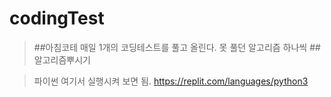 # codingTest

> ##아침코테 매일 1개의 코딩테스트를 풀고 올린다.
> 못 풀던 알고리즘 하나씩 ##알고리즘뿌시기

> 파이썬 여기서 실행시켜 보면 됨. https://replit.com/languages/python3
